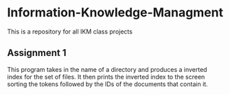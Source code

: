 # Information-Knowledge-Managment
This is a repository for all IKM class projects

## Assignment 1
This program takes in the name of a directory and produces a inverted index for the set of files. It then prints the inverted index to the screen sorting the tokens followed by the IDs of the documents that contain it.
